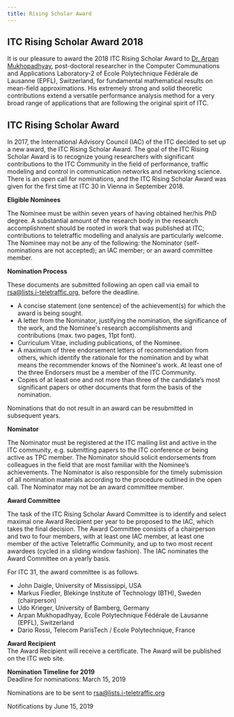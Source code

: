 ```yaml
---
title: Rising Scholar Award
---
```


## ITC Rising Scholar Award 2018

It is our pleasure to award the 2018 ITC Rising Scholar Award to [Dr. Arpan Mukhopadhyay](../bio/arpan-mukhopadhyay.html), post-doctoral researcher in the Computer Communations and Applications Laboratory-2 of Ecole Polytechnique Fédérale de Lausanne (EPFL), Switzerland, for fundamental mathematical results on mean-field approximations. His extremely strong and solid theoretic contributions extend a versatile performance analysis method for a very broad range of applications that are following the original spirit of ITC.

## ITC Rising Scholar Award

In 2017, the International Advisory Council (IAC) of the ITC decided to set up a new award, the ITC Rising Scholar Award. The goal of the ITC Rising Scholar Award is to recognize young researchers with significant contributions to the ITC Community in the field of performance, traffic modeling and control in communication networks and networking science.
There is an open call for nominations, and the ITC Rising Scholar Award was given for the first time at ITC 30 in Vienna in September 2018.

**Eligible Nominees**

The Nominee must be within seven years of having obtained her/his PhD degree. A substantial amount of the research body in the research accomplishment should be rooted in work that was published at ITC; contributions to teletraffic modelling and analysis are particularly welcome. The Nominee may not be any of the following: the Nominator (self-nominations are not accepted); an IAC member; or an award committee member.

**Nomination Process**

These documents are submitted following an open call via email to [rsa@lists.i-teletraffic.org](mailto:rsa@lists.i-teletraffic.org), before the deadline.

* A concise statement (one sentence) of the achievement(s) for which the award is being sought.
* A letter from the Nominator, justifying the nomination, the significance of the work, and the Nominee's research accomplishments and contributions (max. two pages, 11pt font).
* Curriculum Vitae, including publications, of the Nominee.
* A maximum of three endorsement letters of recommendation from others, which identify the rationale for the nomination and by what means the recommender knows of the Nominee's work. At least one of the three Endorsers must be a member of the ITC Community.
* Copies of at least one and not more than three of the candidate’s most significant papers or other documents that form the basis of the nomination.

Nominations that do not result in an award can be resubmitted in subsequent years.

**Nominator**

The Nominator must be registered at the ITC mailing list and active in the ITC community, e.g. submitting papers to the ITC conference or being active as TPC member. The Nominator should solicit endorsements from colleagues in the field that are most familiar with the Nominee’s achievements. The Nominator is also responsible for the timely submission of all nomination materials according to the procedure outlined in the open call. The Nominator may not be an award committee member.

**Award Committee**

The task of the ITC Rising Scholar Award Committee is to identify and select maximal one Award Recipient per year to be proposed to the IAC, which takes the final decision. The Award Committee consists of a chairperson and two to four members, with at least one IAC member, at least one member of the active Teletraffic Community, and up to two most recent awardees (cycled in a sliding window fashion). The IAC nominates the Award Committee on a yearly basis.

For ITC 31, the award committee is as follows.

* John Daigle, University of Mississippi, USA
* Markus Fiedler, Blekinge Institute of Technology (BTH), Sweden (chairperson)
* Udo Krieger, University of Bamberg, Germany
* Arpan Mukhopadhyay, Ecole Polytechnique Fédérale de Lausanne (EPFL), Switzerland
* Dario Rossi, Telecom ParisTech / Ecole Polytechnique, France

**Award Recipient**<br/>
The Award Recipient will receive a certificate. The Award will be published on the ITC web site.

**Nomination Timeline for 2019**<br/>
Deadline for nominations: March 15, 2019

Nominations are to be sent to [rsa@lists.i-teletraffic.org](mailto:rsa@lists.i-teletraffic.org)

Notifications by June 15, 2019
